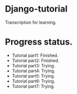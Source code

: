 # Django-tutorial
Transcription for learning.

# Progress status.
+ Tutorial part1: Finished.
+ Tutorial part2: Finished.
+ Tutorial part3: Trying.
+ Tutorial part4: Trying.
+ Tutorial part5: Trying.
+ Tutorial part6: Trying.
+ Tutorial part7: Trying.
